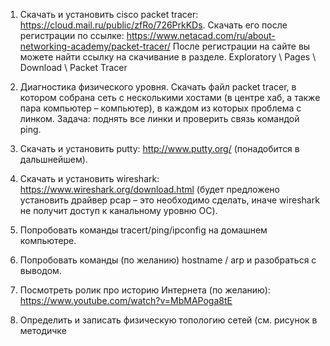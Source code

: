 1. Скачать и установить cisco packet tracer: https://cloud.mail.ru/public/zfRo/726PrkKDs.
   Скачать его после регистрации по ссылке:
   https://www.netacad.com/ru/about-networking-academy/packet-tracer/
   После регистрации на сайте вы можете найти ссылку на скачивание в разделе.
   Exploratory \ Pages \ Download \ Packet Tracer

2. Диагностика физического уровня. Скачать файл packet tracer, в котором собрана сеть с несколькими хостами (в центре хаб, а также пара компьютер – компьютер), в каждом из которых проблема с линком. Задача: поднять все линки и проверить связь командой ping.
3. Скачать и установить putty: http://www.putty.org/ (понадобится в дальшнейшем).
4. Скачать и установить wireshark: https://www.wireshark.org/download.html (будет предложено установить драйвер pcap – это необходимо сделать, иначе wireshark не получит доступ к канальному уровню ОС).
5. Попробовать команды tracert/ping/ipconfig на домашнем компьютере.
6. Попробовать команды (по желанию) hostname / arp и разобраться с выводом.
7. Посмотреть ролик про историю Интернета (по желанию): https://www.youtube.com/watch?v=MbMAPoga8tE
8. Определить и записать физическую топологию сетей (см. рисунок в методичке
